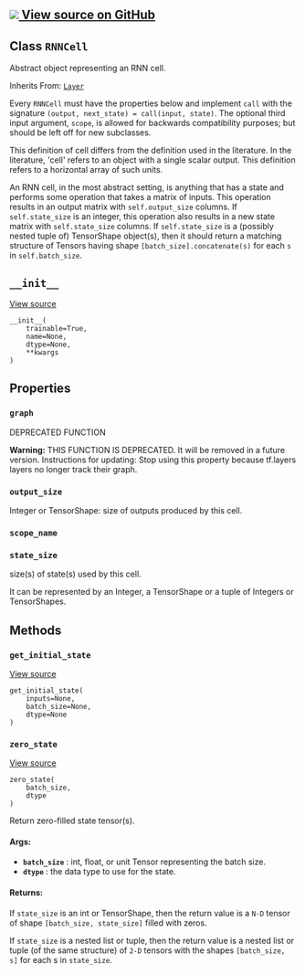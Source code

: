 [ ![](https://tensorflow.google.cn/images/GitHub-Mark-32px.png) View source on
GitHub
](https://github.com/tensorflow/tensorflow/blob/r2.0/tensorflow/python/ops/rnn_cell_impl.py#L183-L344)  
---  
  
## Class `RNNCell`

Abstract object representing an RNN cell.

Inherits From:
[`Layer`](https://tensorflow.google.cn/api_docs/python/tf/compat/v1/layers/Layer)

Every `RNNCell` must have the properties below and implement `call` with the
signature `(output, next_state) = call(input, state)`. The optional third
input argument, `scope`, is allowed for backwards compatibility purposes; but
should be left off for new subclasses.

This definition of cell differs from the definition used in the literature. In
the literature, 'cell' refers to an object with a single scalar output. This
definition refers to a horizontal array of such units.

An RNN cell, in the most abstract setting, is anything that has a state and
performs some operation that takes a matrix of inputs. This operation results
in an output matrix with `self.output_size` columns. If `self.state_size` is
an integer, this operation also results in a new state matrix with
`self.state_size` columns. If `self.state_size` is a (possibly nested tuple
of) TensorShape object(s), then it should return a matching structure of
Tensors having shape `[batch_size].concatenate(s)` for each `s` in
`self.batch_size`.

## `__init__`

[View
source](https://github.com/tensorflow/tensorflow/blob/r2.0/tensorflow/python/ops/rnn_cell_impl.py#L205-L212)

    
    
    __init__(
        trainable=True,
        name=None,
        dtype=None,
        **kwargs
    )
    

## Properties

### `graph`

DEPRECATED FUNCTION

**Warning:** THIS FUNCTION IS DEPRECATED. It will be removed in a future
version. Instructions for updating: Stop using this property because tf.layers
layers no longer track their graph.

### `output_size`

Integer or TensorShape: size of outputs produced by this cell.

### `scope_name`

### `state_size`

size(s) of state(s) used by this cell.

It can be represented by an Integer, a TensorShape or a tuple of Integers or
TensorShapes.

## Methods

### `get_initial_state`

[View
source](https://github.com/tensorflow/tensorflow/blob/r2.0/tensorflow/python/ops/rnn_cell_impl.py#L281-L309)

    
    
    get_initial_state(
        inputs=None,
        batch_size=None,
        dtype=None
    )
    

### `zero_state`

[View
source](https://github.com/tensorflow/tensorflow/blob/r2.0/tensorflow/python/ops/rnn_cell_impl.py#L311-L340)

    
    
    zero_state(
        batch_size,
        dtype
    )
    

Return zero-filled state tensor(s).

#### Args:

  * **`batch_size`** : int, float, or unit Tensor representing the batch size.
  * **`dtype`** : the data type to use for the state.

#### Returns:

If `state_size` is an int or TensorShape, then the return value is a `N-D`
tensor of shape `[batch_size, state_size]` filled with zeros.

If `state_size` is a nested list or tuple, then the return value is a nested
list or tuple (of the same structure) of `2-D` tensors with the shapes
`[batch_size, s]` for each s in `state_size`.

